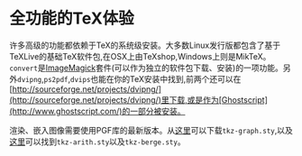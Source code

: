 # 全功能的TeX体验

许多高级的功能都依赖于TeX的系统级安装。大多数Linux发行版都包含了基于TeXLive的基础TeX软件包,在OSX上由TeXshop,Windows上则是MikTeX。 `convert`是[ImageMagick](http://www.imagemagick.org/)套件(可以作为独立的软件包下载、安装)的一项功能。另外`dvipng`,`ps2pdf`,`dvips`也能在你的TeX安装中找到,前两个还可以在[http://sourceforge.net/projects/dvipng/](http://sourceforge.net/projects/dvipng/)里下载,或是作为[Ghostscript](http://www.ghostscript.com/)的一部分被安装。

渲染、嵌入图像需要使用PGF库的最新版本。从[这里](https://www.ctan.org/pkg/tkz-graph)可以下载`tkz-graph.sty`,以及[这里](https://www.ctan.org/pkg/tkz-berge)可以找到`tkz-arith.sty`以及`tkz-berge.sty`。